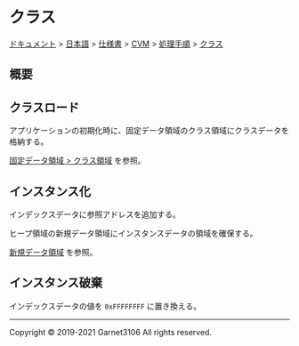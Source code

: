# クラス

[ドキュメント](../../../../../index.md) > [日本語](../../../../index.md) > [仕様書](../../../index.md) > [CVM](../../index.md) > [処理手順](../index.md) > [クラス](./index.md)

## 概要

## クラスロード

アプリケーションの初期化時に、固定データ領域のクラス領域にクラスデータを格納する。

[固定データ領域 > クラス領域](../../memory/areas/shared/heap/constant/index.md#クラス領域) を参照。

## インスタンス化

インデックスデータに参照アドレスを追加する。

ヒープ領域の新規データ領域にインスタンスデータの領域を確保する。

[新規データ領域](../../memory/areas/shared/heap/new/index.md) を参照。

## インスタンス破棄

インデックスデータの値を `0xFFFFFFFF` に置き換える。

---

Copyright © 2019-2021 Garnet3106 All rights reserved.
